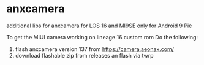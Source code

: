 # anxcamera
additional libs for anxcamera for LOS 16 and MI9SE only for Android 9 Pie

To get the MIUI camera working on lineage 16 custom rom
Do the following:

1. flash anxcamera version 137 from https://camera.aeonax.com/
2. download flashable zip from releases an flash via twrp
